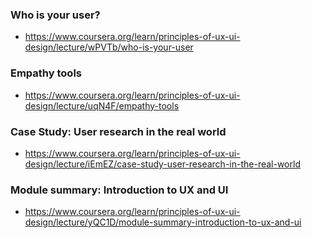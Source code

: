 ### Who is your user?

- https://www.coursera.org/learn/principles-of-ux-ui-design/lecture/wPVTb/who-is-your-user

### Empathy tools

- https://www.coursera.org/learn/principles-of-ux-ui-design/lecture/uqN4F/empathy-tools

### Case Study: User research in the real world

- https://www.coursera.org/learn/principles-of-ux-ui-design/lecture/iEmEZ/case-study-user-research-in-the-real-world

### Module summary: Introduction to UX and UI

- https://www.coursera.org/learn/principles-of-ux-ui-design/lecture/yQC1D/module-summary-introduction-to-ux-and-ui
